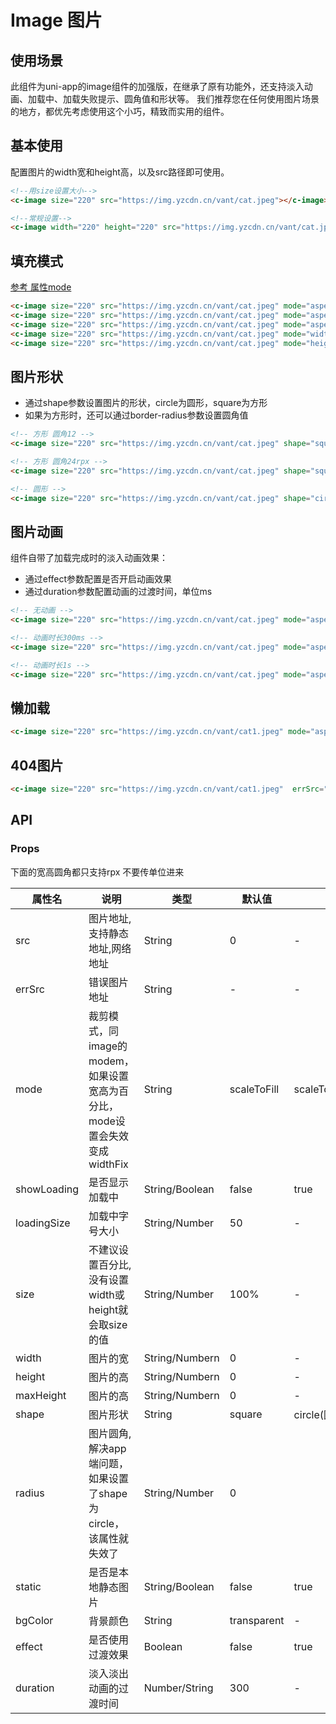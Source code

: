 # Image 图片
## 使用场景
此组件为uni-app的image组件的加强版，在继承了原有功能外，还支持淡入动画、加载中、加载失败提示、圆角值和形状等。
我们推荐您在任何使用图片场景的地方，都优先考虑使用这个小巧，精致而实用的组件。

## 基本使用
配置图片的width宽和height高，以及src路径即可使用。

```html
<!--用size设置大小-->
<c-image size="220" src="https://img.yzcdn.cn/vant/cat.jpeg"></c-image>

<!--常规设置-->
<c-image width="220" height="220" src="https://img.yzcdn.cn/vant/cat.jpeg"></c-image>
```

## 填充模式
 [参考 属性mode](https://uniapp.dcloud.io/component/image)
 
```html
<c-image size="220" src="https://img.yzcdn.cn/vant/cat.jpeg" mode="aspectFill"></c-image>
<c-image size="220" src="https://img.yzcdn.cn/vant/cat.jpeg" mode="aspectFit"></c-image>
<c-image size="220" src="https://img.yzcdn.cn/vant/cat.jpeg" mode="aspectFill"></c-image>
<c-image size="220" src="https://img.yzcdn.cn/vant/cat.jpeg" mode="widthFix"></c-image>
<c-image size="220" src="https://img.yzcdn.cn/vant/cat.jpeg" mode="heightFix"></c-image>
```

## 图片形状

- 通过shape参数设置图片的形状，circle为圆形，square为方形
- 如果为方形时，还可以通过border-radius参数设置圆角值

```html
<!-- 方形 圆角12 -->
<c-image size="220" src="https://img.yzcdn.cn/vant/cat.jpeg" shape="square" radius="12"></c-image>

<!-- 方形 圆角24rpx -->
<c-image size="220" src="https://img.yzcdn.cn/vant/cat.jpeg" shape="square" radius="24rpx"></c-image>

<!-- 圆形 -->
<c-image size="220" src="https://img.yzcdn.cn/vant/cat.jpeg" shape="circle"></c-image>

```

## 图片动画

组件自带了加载完成时的淡入动画效果：

- 通过effect参数配置是否开启动画效果
- 通过duration参数配置动画的过渡时间，单位ms

```html
<!-- 无动画 -->
<c-image size="220" src="https://img.yzcdn.cn/vant/cat.jpeg" mode="aspectFill" :effect="false" duration="0"></c-image>

<!-- 动画时长300ms -->
<c-image size="220" src="https://img.yzcdn.cn/vant/cat.jpeg" mode="aspectFill" :effect="true" duration="300"></c-image>

<!-- 动画时长1s -->
<c-image size="220" src="https://img.yzcdn.cn/vant/cat.jpeg" mode="aspectFill" :effect="true" duration="1000"></c-image>
```

## 懒加载

```html
<c-image size="220" src="https://img.yzcdn.cn/vant/cat1.jpeg" mode="aspectFill" :showLoading="true"></c-image>
```


## 404图片

```html
<c-image size="220" src="https://img.yzcdn.cn/vant/cat1.jpeg"  errSrc="https://img.yzcdn.cn/vant/cat.jpeg" mode="aspectFill"></c-image>
```

## API
### Props 
下面的宽高圆角都只支持rpx  不要传单位进来

属性名 | 说明 | 类型 | 默认值 | 可选值
-|-|-|-|-
src | 图片地址,支持静态地址,网络地址 | String | 0 | -
errSrc | 错误图片地址 | String | - | -
mode | 裁剪模式，同image的modem，如果设置宽高为百分比，mode设置会失效变成widthFix | String | scaleToFill | scaleToFill/aspectFit/aspectFill/widthFix/heightFix
showLoading | 是否显示加载中 | String/Boolean | false | true
loadingSize | 加载中字号大小 | String/Number | 50 | -
size | 不建议设置百分比,没有设置width或height就会取size的值 | String/Number | 100% | -
width | 图片的宽 | String/Numbern | 0 | -
height | 图片的高 | String/Numbern | 0 | -
maxHeight | 图片的高 | String/Numbern | 0 | -
shape | 图片形状 | String | square | circle(圆形)/square(方形)
radius | 图片圆角,解决app端问题，如果设置了shape为circle，该属性就失效了 | String/Number | 0
static | 是否是本地静态图片 | String/Boolean | false | true
bgColor | 背景颜色 | String | transparent | -
effect | 是否使用过渡效果 | Boolean | false | true
duration | 淡入淡出动画的过渡时间 | Number/String | 300 | -





